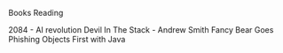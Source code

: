 Books Reading

2084 - AI revolution
Devil In The Stack - Andrew Smith
Fancy Bear Goes Phishing
Objects First with Java 
